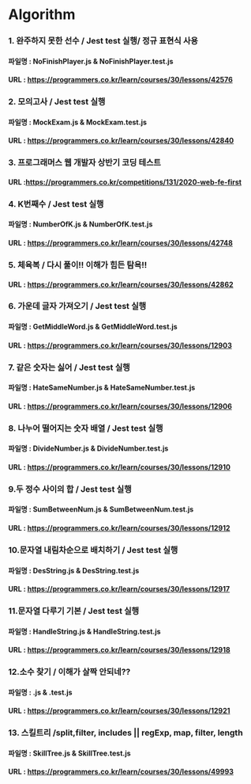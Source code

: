 # Algorithm
### 1. 완주하지 못한 선수 / Jest test 실행/ 정규 표현식 사용
#### 파일명 : NoFinishPlayer.js & NoFinishPlayer.test.js
#### URL : https://programmers.co.kr/learn/courses/30/lessons/42576  

### 2. 모의고사 / Jest test 실행
#### 파일명 : MockExam.js & MockExam.test.js
#### URL : https://programmers.co.kr/learn/courses/30/lessons/42840

### 3. 프로그래머스 웹 개발자 상반기 코딩 테스트
#### URL :https://programmers.co.kr/competitions/131/2020-web-fe-first  

### 4. K번째수 / Jest test 실행
#### 파일명 : NumberOfK.js & NumberOfK.test.js
#### URL : https://programmers.co.kr/learn/courses/30/lessons/42748  

### 5. 체육복 / 다시 풀이!! 이해가 힘든 탐욕!!
#### URL : https://programmers.co.kr/learn/courses/30/lessons/42862  

### 6. 가운데 글자 가져오기 / Jest test 실행
#### 파일명 : GetMiddleWord.js & GetMiddleWord.test.js
#### URL : https://programmers.co.kr/learn/courses/30/lessons/12903  

### 7. 같은 숫자는 싫어 / Jest test 실행
#### 파일명 : HateSameNumber.js & HateSameNumber.test.js
#### URL : https://programmers.co.kr/learn/courses/30/lessons/12906  

### 8. 나누어 떨어지는 숫자 배열 / Jest test 실행
#### 파일명 : DivideNumber.js & DivideNumber.test.js
#### URL : https://programmers.co.kr/learn/courses/30/lessons/12910  

### 9.두 정수 사이의 합 / Jest test 실행  
#### 파일명 : SumBetweenNum.js & SumBetweenNum.test.js  
#### URL : https://programmers.co.kr/learn/courses/30/lessons/12912     

### 10.문자열 내림차순으로 배치하기 / Jest test 실행  
#### 파일명 : DesString.js & DesString.test.js  
#### URL : https://programmers.co.kr/learn/courses/30/lessons/12917  

### 11.문자열 다루기 기본 / Jest test 실행  
#### 파일명 : HandleString.js & HandleString.test.js  
#### URL : https://programmers.co.kr/learn/courses/30/lessons/12918  

### 12.소수 찾기 / 이해가 살짝 안되네??
#### 파일명 : .js & .test.js  
#### URL : https://programmers.co.kr/learn/courses/30/lessons/12921  

### 13. 스킬트리 /split,filter, includes || regExp, map, filter, length 
#### 파일명 : SkillTree.js & SkillTree.test.js  
#### URL : https://programmers.co.kr/learn/courses/30/lessons/49993  
